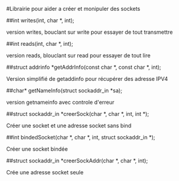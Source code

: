 #Librairie pour aider a créer et monipuler des sockets

##int writes(int, char *, int);

version writes, bouclant sur write pour essayer de tout transmettre

##int reads(int, char *, int);

version reads, blouclant sur read pour essayer de tout lire

##struct addrinfo *getAddrInfo(const char *, const char *, int);

Version simplifié de getaddinfo pour récupérer des adresse IPV4

##char* getNameInfo(struct sockaddr_in *sa);

version getnameinfo avec controle d'erreur

##struct sockaddr_in *creerSock(char *, char *, int, int *);

Créer une socket et une adresse socket sans bind

##int bindedSocket(char *, char *, int, struct sockaddr_in *);

Créer une socket bindée

##struct sockaddr_in *creerSockAddr(char *, char *, int);

Crée une adresse socket seule
